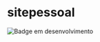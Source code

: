 # sitepessoal
![Badge em desenvolvimento](http://img.shields.io/github/issues/alaimcosta/sitepessoal)
